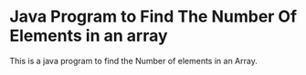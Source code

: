 # Java Program to Find The Number Of Elements in an array
This is a java program to find the Number of elements in an Array.